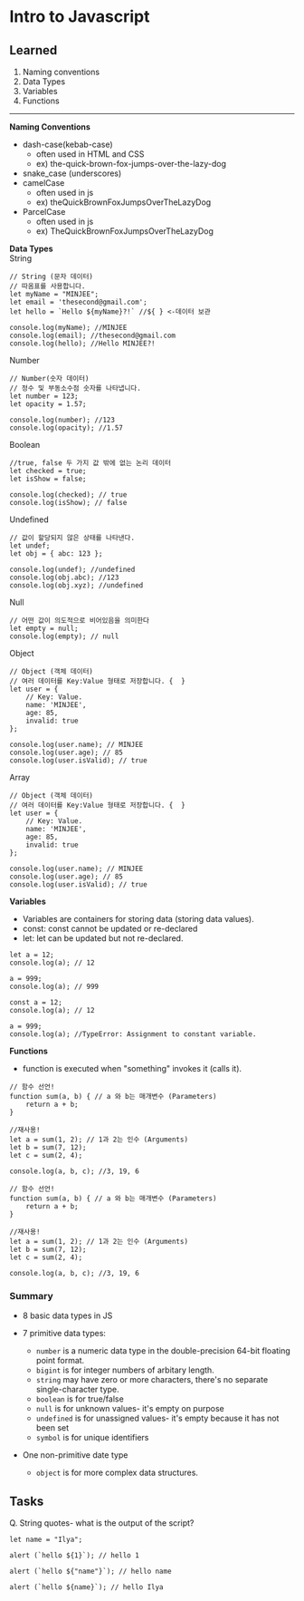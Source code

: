 # Intro to Javascript

## Learned
1. Naming conventions
2. Data Types
3. Variables
4. Functions
---
**Naming Conventions**
- dash-case(kebab-case)
    - often used in HTML and CSS
    - ex) the-quick-brown-fox-jumps-over-the-lazy-dog
- snake_case (underscores)
- camelCase
    - often used in js
    - ex) theQuickBrownFoxJumpsOverTheLazyDog
- ParcelCase
    - often used in js
    - ex) TheQuickBrownFoxJumpsOverTheLazyDog

**Data Types**  
String
```
// String (문자 데이터)
// 따옴표를 사용합니다.
let myName = "MINJEE";
let email = 'thesecond@gmail.com';
let hello = `Hello ${myName}?!` //${ } <-데이터 보관

console.log(myName); //MINJEE
console.log(email); //thesecond@gmail.com
console.log(hello); //Hello MINJEE?!
```
Number
```
// Number(숫자 데이터)
// 정수 및 부동소수점 숫자를 나타냅니다.
let number = 123;
let opacity = 1.57;

console.log(number); //123
console.log(opacity); //1.57
```
Boolean
```
//true, false 두 가지 값 밖에 없는 논리 데이터
let checked = true;
let isShow = false;

console.log(checked); // true
console.log(isShow); // false
```
Undefined
```
// 값이 할당되지 않은 상태를 나타낸다.
let undef;
let obj = { abc: 123 };

console.log(undef); //undefined
console.log(obj.abc); //123
console.log(obj.xyz); //undefined
```
Null
```
// 어떤 값이 의도적으로 비어있음을 의미한다
let empty = null; 
console.log(empty); // null
```
Object
```
// Object (객체 데이터)
// 여러 데이터를 Key:Value 형태로 저장합니다. {  }
let user = {
	// Key: Value.
	name: 'MINJEE',
	age: 85,
	invalid: true
};

console.log(user.name); // MINJEE
console.log(user.age); // 85
console.log(user.isValid); // true
```
Array
```
// Object (객체 데이터)
// 여러 데이터를 Key:Value 형태로 저장합니다. {  }
let user = {
	// Key: Value.
	name: 'MINJEE',
	age: 85,
	invalid: true
};

console.log(user.name); // MINJEE
console.log(user.age); // 85
console.log(user.isValid); // true
```

**Variables**
- Variables are containers for storing data (storing data values).
- const: const cannot be updated or re-declared
- let: let can be updated but not re-declared.

```
let a = 12;
console.log(a); // 12

a = 999;
console.log(a); // 999
```
```
const a = 12;
console.log(a); // 12

a = 999; 
console.log(a); //TypeError: Assignment to constant variable.
```

**Functions**
- function is executed when "something" invokes it (calls it).
```
// 함수 선언!
function sum(a, b) { // a 와 b는 매개변수 (Parameters)
	return a + b;
}

//재사용!
let a = sum(1, 2); // 1과 2는 인수 (Arguments)
let b = sum(7, 12);
let c = sum(2, 4);

console.log(a, b, c); //3, 19, 6
```
```
// 함수 선언!
function sum(a, b) { // a 와 b는 매개변수 (Parameters)
	return a + b;
}

//재사용!
let a = sum(1, 2); // 1과 2는 인수 (Arguments)
let b = sum(7, 12);
let c = sum(2, 4);

console.log(a, b, c); //3, 19, 6
```

### Summary
- 8 basic data types in JS
- 7 primitive data types:
	- ```number``` is a numeric data type in the double-precision 64-bit floating point format.
	- ```bigint``` is for integer numbers of arbitary length.
	- ```string``` may have zero or more characters, there's no separate single-character type.
	- ```boolean``` is for true/false
	- ```null``` is for unknown values- it's empty on purpose
	- ```undefined``` is for unassigned values- it's empty because it has not been set
	- ```symbol``` is for unique identifiers

- One non-primitive date type
	- ```object``` is for more complex data structures.

## Tasks
Q. String quotes- what is the output of the script?
```
let name = "Ilya";

alert (`hello ${1}`); // hello 1
 
alert (`hello ${"name"}`); // hello name

alert (`hello ${name}`); // hello Ilya
```
